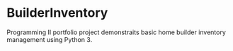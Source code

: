 # BuilderInventory
 Programming II portfolio project demonstraits basic home builder inventory management using Python 3. 
